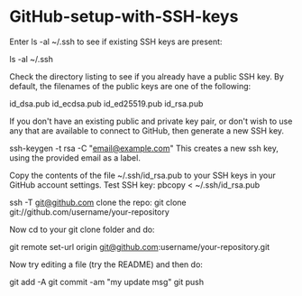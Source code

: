 # GitHub-setup-with-SSH-keys


Enter ls -al ~/.ssh to see if existing SSH keys are present:

ls -al ~/.ssh

Check the directory listing to see if you already have a public SSH key. By default, the filenames of the public keys are one of the following:

id_dsa.pub
id_ecdsa.pub
id_ed25519.pub
id_rsa.pub

If you don't have an existing public and private key pair, or don't wish to use any that are available to connect to GitHub, then generate a new SSH key.

ssh-keygen -t rsa -C "email@example.com" This creates a new ssh key, using the provided email as a label.

Copy the contents of the file ~/.ssh/id_rsa.pub to your SSH keys in your GitHub account settings. Test SSH key: pbcopy < ~/.ssh/id_rsa.pub

ssh -T git@github.com clone the repo: git clone git://github.com/username/your-repository

Now cd to your git clone folder and do:

git remote set-url origin git@github.com:username/your-repository.git

Now try editing a file (try the README) and then do:

git add -A git commit -am "my update msg" git push
